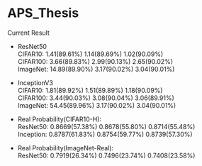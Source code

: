 # APS_Thesis

Current Result

- ResNet50   
CIFAR10:  1.41(89.61%)  1.14(89.69%)  1.02(90.09%)  
CIFAR100: 3.66(89.83%)  2.99(90.13%)  2.65(90.02%)  
ImageNet: 14.89(89.90%) 3.17(90.02%)  3.04(90.01%)
- InceptionV3  
CIFAR10:  1.81(89.92%)  1.51(89.89%)  1.18(90.09%)  
CIFAR100: 3.44(90.03%)  3.08(90.04%)  3.06(89.91%)  
ImageNet: 54.45(89.96%) 3.17(90.02%)  3.04(90.01%)



- Real Probability(CIFAR10-H):  
ResNet50:  0.8669(57.38%) 0.8678(55.80%) 0.8714(55.48%)  
Inception: 0.8787(61.83%) 0.8754(59.77%) 0.8739(57.30%)
- Real Probability(ImageNet-Real):  
ResNet50:  0.7919(26.34%) 0.7496(23.74%) 0.7408(23.58%)